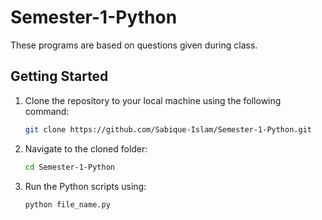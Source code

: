 # Semester-1-Python
 These programs are based on questions given during class.

##  Getting Started

1. Clone the repository to your local machine using the following command:
   
   ```bash
   git clone https://github.com/Sabique-Islam/Semester-1-Python.git

2. Navigate to the cloned folder:

   ```bash
   cd Semester-1-Python

3. Run the Python scripts using:

   ```bash
   python file_name.py   
